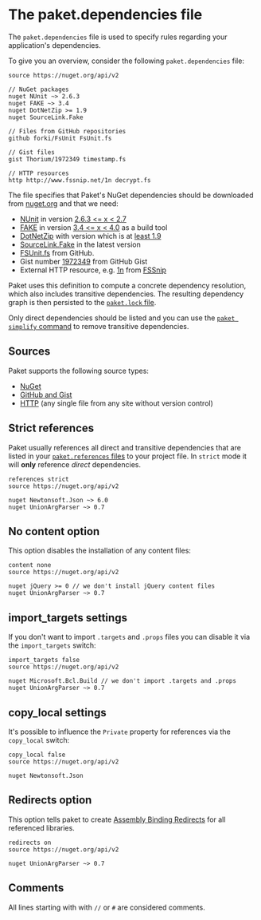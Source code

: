 # The paket.dependencies file

The `paket.dependencies` file is used to specify rules regarding your application's dependencies.

To give you an overview, consider the following `paket.dependencies` file:

    source https://nuget.org/api/v2

    // NuGet packages
    nuget NUnit ~> 2.6.3
    nuget FAKE ~> 3.4
    nuget DotNetZip >= 1.9
    nuget SourceLink.Fake

    // Files from GitHub repositories
    github forki/FsUnit FsUnit.fs

    // Gist files
    gist Thorium/1972349 timestamp.fs

    // HTTP resources
    http http://www.fssnip.net/1n decrypt.fs

The file specifies that Paket's NuGet dependencies should be downloaded from [nuget.org](http://www.nuget.org) and that we need:

  * [NUnit](http://www.nunit.org/) in version [2.6.3 <= x < 2.7](nuget-dependencies.html#Pessimistic-version-constraint)
  * [FAKE](http://fsharp.github.io/FAKE/) in version [3.4 <= x < 4.0](nuget-dependencies.html#Pessimistic-version-constraint) as a build tool
  * [DotNetZip](http://dotnetzip.codeplex.com/) with version which is at [least 1.9](http://fsprojects.github.io/Paket/nuget-dependencies.html#Greater-than-or-equal-version-constraint)
  * [SourceLink.Fake](https://github.com/ctaggart/SourceLink) in the latest version
  * [FSUnit.fs](https://github.com/forki/FsUnit) from GitHub.
  * Gist number [1972349](https://gist.github.com/Thorium/1972349) from GitHub Gist
  * External HTTP resource, e.g. [1n](http://www.fssnip.net/1n) from [FSSnip](http://www.fssnip.net/)

Paket uses this definition to compute a concrete dependency resolution, which also includes transitive dependencies. The resulting dependency graph is then persisted to the [`paket.lock` file](lock-file.html).

Only direct dependencies should be listed and you can use the [`paket simplify` command](paket-simplify.html) to remove transitive dependencies.

## Sources

Paket supports the following source types:

* [NuGet](nuget-dependencies.html)
* [GitHub and Gist](github-dependencies.html)
* [HTTP](http-dependencies.html) (any single file from any site without version control)

## Strict references

Paket usually references all direct and transitive dependencies that are listed in your [`paket.references` files](references-files.md) to your project file.
In `strict` mode it will **only** reference *direct* dependencies.

    references strict
    source https://nuget.org/api/v2

    nuget Newtonsoft.Json ~> 6.0
    nuget UnionArgParser ~> 0.7

## No content option

This option disables the installation of any content files:

    content none
    source https://nuget.org/api/v2

    nuget jQuery >= 0 // we don't install jQuery content files
    nuget UnionArgParser ~> 0.7

## import_targets settings

If you don't want to import `.targets` and `.props` files you can disable it via the `import_targets` switch:

    import_targets false
    source https://nuget.org/api/v2

    nuget Microsoft.Bcl.Build // we don't import .targets and .props
    nuget UnionArgParser ~> 0.7

## copy_local settings

It's possible to influence the `Private` property for references via the `copy_local` switch:

    copy_local false
    source https://nuget.org/api/v2

    nuget Newtonsoft.Json

## Redirects option

This option tells paket to create [Assembly Binding Redirects](https://msdn.microsoft.com/en-us/library/433ysdt1(v=vs.110).aspx) for all referenced libraries.

    redirects on
    source https://nuget.org/api/v2

    nuget UnionArgParser ~> 0.7

## Comments

All lines starting with with `//` or `#` are considered comments.
